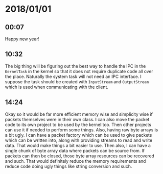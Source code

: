 # 2018/01/01

## 00:07

Happy new year!

## 10:32

The big thing will be figuring out the best way to handle the IPC in the
`KernelTask` in the kernel so that it does not require duplicate code all
over the place. Naturally the system task will not need an IPC interface.
I suppose the task should be created with `InputStream` and `OutputStream`
which is used when communicating with the client.

## 14:24

Okay so it would be far more efficient memory wise and simplicity wise if
packets themselves were in their own class. I can also move the packet code
to its own project to be used by the kernel too. Then other projects can
use it if needed to perform some things. Also, having raw byte arrays is a
bit ugly. I can have a packet factory which can be used to give packets which
can be written into, along with providing streams to read and write data.
That would make things a bit easier to use. Then also, I can have a single
chunk of byte array data where packets can be source from. If packets can
then be closed, those byte array resources can be recovered and such. That
would definitely reduce the memory requirements and reduce code doing ugly
things like string conversion and such.
